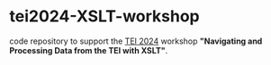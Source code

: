 # tei2024-XSLT-workshop
code repository to support the [TEI 2024](https://www.conftool.pro/tei2024/sessions.php) workshop **"Navigating and Processing Data from the TEI with XSLT"**. 
